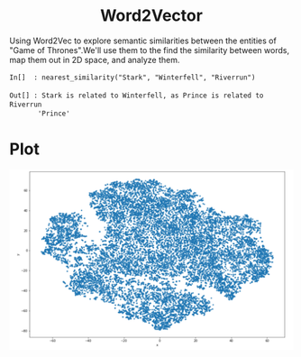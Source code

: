 <H1> <div align="center"> Word2Vector </div></H1>

Using Word2Vec to explore semantic similarities between the entities of "Game of Thrones".We'll use them to the find the similarity between words, map them out in 2D space, and analyze them.

```
In[]  : nearest_similarity("Stark", "Winterfell", "Riverrun")

Out[] : Stark is related to Winterfell, as Prince is related to Riverrun
       'Prince'
```
# Plot
<div align="center"> 
       
![plot](./data/plot.png)
</div>
